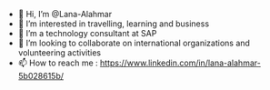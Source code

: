 - 👋 Hi, I’m @Lana-Alahmar
- 👀 I’m interested in travelling, learning and business
- 🌱 I’m a technology consultant at SAP
- 💞️ I’m looking to collaborate on international organizations and volunteering activities
- 📫 How to reach me : https://www.linkedin.com/in/lana-alahmar-5b028615b/

<!---
Lana-Alahmar/Lana-Alahmar is a ✨ special ✨ repository because its `README.md` (this file) appears on your GitHub profile.
You can click the Preview link to take a look at your changes.
--->
